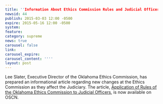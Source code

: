 ```yaml
---
title: ''Information About Ethics Commission Rules and Judicial Officers''
newsid: 44
publish: 2015-03-03 12:00 -0500
expire: 2015-05-16 12:00 -0500
system: 
feature: 
category: supreme
news: true
carousel: false
link: 
carousel_expire: 
carousel_content: ''''
layout: post
---
```

<p>Lee Slater, Executive Director of the Oklahoma Ethics Commission, has prepared an informational article regarding new changes at the Ethics Commission as they affect the Judiciary. The article, <a class="pdf-link" href="http://www.oscn.net/static/news/application-of-ethics-rules-to-judicial-officers-2015.pdf" target="_blank">Application of Rules of the Oklahoma Ethics Commission to Judicial Officers</a>, is now available on OSCN.</p>